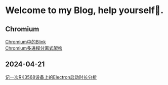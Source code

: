 # Welcome to my Blog, help yourself👏.

## Chromium

[Chromium中的Blink](./chromium/Chromium中的Blink/Chromium中的Blink.md)  
[Chromium多进程分离式架构](./chromium/Chromium多进程分离式架构/Chromium多进程分离式架构.md)  

## 2024-04-21

[记一次RK3568设备上的Electron启动时长分析](./2024-04-21/记一次RK3568设备上的Electron启动时长分析/记一次RK3568设备上的Electron启动时长分析.md)